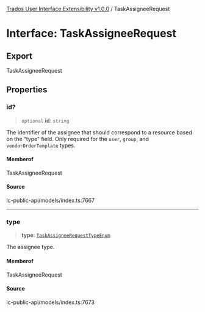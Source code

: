 [Trados User Interface Extensibility v1.0.0](../wiki/globals) / TaskAssigneeRequest

# Interface: TaskAssigneeRequest

## Export

TaskAssigneeRequest

## Properties

### id?

> `optional` **id**: `string`

The identifier of the assignee that should correspond to a resource based on the “type” field. Only required for the `user`, `group`, and `vendorOrderTemplate` types.

#### Memberof

TaskAssigneeRequest

#### Source

lc-public-api/models/index.ts:7667

***

### type

> **type**: [`TaskAssigneeRequestTypeEnum`](../wiki/Type.TaskAssigneeRequestTypeEnum)

The assignee type.

#### Memberof

TaskAssigneeRequest

#### Source

lc-public-api/models/index.ts:7673
